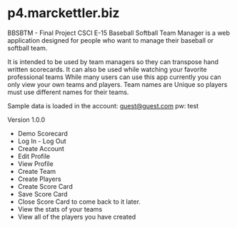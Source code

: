 p4.marckettler.biz
==================

BBSBTM - Final Project CSCI E-15
Baseball Softball Team Manager is a web application designed for people who want to manage their baseball or softball team.

It is intended to be used by team managers so they can transpose hand written scorecards.
It can also be used while watching your favorite professional teams
While many users can use this app currently you can only view your own teams and players.
Team names are Unique so players must use different names for their teams.

Sample data is loaded in the account: guest@guest.com pw: test

Version 1.0.0

- Demo Scorecard
- Log In - Log Out
- Create Account
- Edit Profile
- View Profile
- Create Team
- Create Players
- Create Score Card
- Save Score Card
- Close Score Card to come back to it later.
- View the stats of your teams
- View all of the players you have created